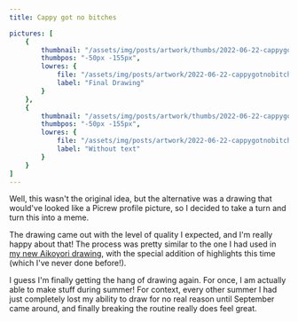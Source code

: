 ```yaml
---
title: Cappy got no bitches

pictures: [
	{
		thumbnail: "/assets/img/posts/artwork/thumbs/2022-06-22-cappygotnobitches.jpg",
		thumbpos: "-50px -155px",
		lowres: {
			file: "/assets/img/posts/artwork/2022-06-22-cappygotnobitches.png",
            label: "Final Drawing"
		}
	},
    {
		thumbnail: "/assets/img/posts/artwork/thumbs/2022-06-22-cappygotnobitches_clean.jpg",
		thumbpos: "-50px -155px",
		lowres: {
			file: "/assets/img/posts/artwork/2022-06-22-cappygotnobitches_clean.png",
            label: "Without text"
		}
	}
]
---
```


Well, this wasn't the original idea, but the alternative was a drawing that would've looked like a Picrew profile picture, so I decided to take a turn and turn this into a meme.

The drawing came out with the level of quality I expected, and I'm really happy about that!
The process was pretty similar to the one I had used in [my new Aikoyori drawing](/artwork/2022-05-26-aikocool), with the special addition of highlights this time (which I've never done before!).

I guess I'm finally getting the hang of drawing again.
For once, I am actually able to make stuff during summer!
For context, every other summer I had just completely lost my ability to draw for no real reason until September came around, and finally breaking the routine really does feel great.
